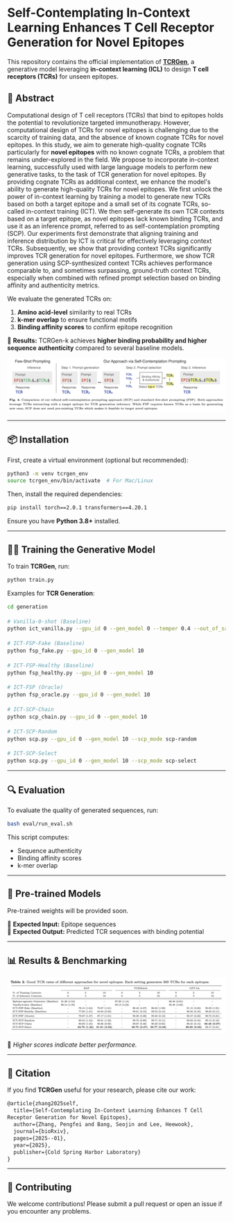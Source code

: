 # Self-Contemplating In-Context Learning Enhances T Cell Receptor Generation for Novel Epitopes

This repository contains the official implementation of [**TCRGen**](https://www.biorxiv.org/content/biorxiv/early/2025/01/28/2025.01.27.634873.full.pdf), a generative model leveraging **in-context learning (ICL)** to design **T cell receptors (TCRs)** for unseen epitopes.



## 📜 Abstract

Computational design of T cell receptors (TCRs) that bind to epitopes holds the potential to revolutionize targeted immunotherapy. However, computational design of TCRs for novel epitopes is challenging due to the scarcity of training data, and the absence of known cognate TCRs for novel epitopes. In this study, we aim to generate high-quality cognate TCRs particularly for **novel epitopes** with no known cognate TCRs, a problem that remains under-explored in the field. We propose to incorporate in-context learning, successfully used with large language models to perform new generative tasks, to the task of TCR generation for novel epitopes. By providing cognate TCRs as additional context, we enhance the model's ability to generate high-quality TCRs for novel epitopes. We first unlock the power of in-context learning by training a model to generate new TCRs based on both a target epitope and a small set of its cognate TCRs, so-called in-context training (ICT). We then self-generate its own TCR contexts based on a target epitope, as novel epitopes lack known binding TCRs, and use it as an inference prompt, referred to as self-contemplation prompting (SCP). Our experiments first demonstrate that aligning training and inference distribution by ICT is critical for effectively leveraging context TCRs. Subsequently, we show that providing context TCRs significantly improves TCR generation for novel epitopes. Furthermore, we show TCR generation using SCP-synthesized context TCRs achieves performance comparable to, and sometimes surpassing, ground-truth context TCRs, especially when combined with refined prompt selection based on binding affinity and authenticity metrics.

We evaluate the generated TCRs on:
1. **Amino acid-level** similarity to real TCRs  
2. **k-mer overlap** to ensure functional motifs  
3. **Binding affinity scores** to confirm epitope recognition  

📌 **Results:** TCRGen-k achieves **higher binding probability and higher sequence authenticity** compared to several baseline models.  

![Method Overview](figs/method_overview.png)  

---

## 📦 Installation

First, create a virtual environment (optional but recommended):
```bash
python3 -m venv tcrgen_env
source tcrgen_env/bin/activate  # For Mac/Linux
```

Then, install the required dependencies:
```bash
pip install torch==2.0.1 transformers==4.20.1
```


Ensure you have **Python 3.8+** installed.

---

## 🏋️‍♂️ Training the Generative Model

To train **TCRGen**, run:
```bash
python train.py
```



Examples for **TCR Generation**:
```bash
cd generation

# Vanilla-0-shot (Baseline)
python ict_vanilla.py --gpu_id 0 --gen_model 0 --temper 0.4 --out_of_sample True 

# ICT-FSP-Fake (Baseline)
python fsp_fake.py --gpu_id 0 --gen_model 10

# ICT-FSP-Healthy (Baseline)
python fsp_healthy.py --gpu_id 0 --gen_model 10

# ICT-FSP (Oracle)
python fsp_oracle.py --gpu_id 0 --gen_model 10

# ICT-SCP-Chain
python scp_chain.py --gpu_id 0 --gen_model 10

# ICT-SCP-Random
python scp.py --gpu_id 0 --gen_model 10 --scp_mode scp-random

# ICT-SCP-Select
python scp.py --gpu_id 0 --gen_model 10 --scp_mode scp-select

```


---

## 🔍 Evaluation

To evaluate the quality of generated sequences, run:
```bash
bash eval/run_eval.sh
```

This script computes:
- Sequence authenticity
- Binding affinity scores
- k-mer overlap  

---

## 🎯 Pre-trained Models  

Pre-trained weights will be provided soon.  


📌 **Expected Input:** Epitope sequences  
📌 **Expected Output:** Predicted TCR sequences with binding potential  

---

## 📊 Results & Benchmarking  

![Results](figs/results_table.png)  

📌 *Higher scores indicate better performance.*  

---

## 📜 Citation

If you find **TCRGen** useful for your research, please cite our work:

```
@article{zhang2025self,
  title={Self-Contemplating In-Context Learning Enhances T Cell Receptor Generation for Novel Epitopes},
  author={Zhang, Pengfei and Bang, Seojin and Lee, Heewook},
  journal={bioRxiv},
  pages={2025--01},
  year={2025},
  publisher={Cold Spring Harbor Laboratory}
}
```

---

## 🤝 Contributing

We welcome contributions! Please submit a pull request or open an issue if you encounter any problems.